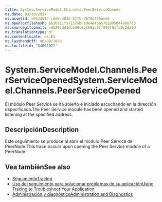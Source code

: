 ```yaml
---
title: System.ServiceModel.Channels.PeerServiceOpened
ms.date: 03/30/2017
ms.assetid: b06345f4-cde9-484d-b7fb-d67dc356aed6
ms.openlocfilehash: 663b111f171576bdade464ba5702095844a067c3
ms.sourcegitcommit: cdb295dd1db589ce5169ac9ff096f01fd0c2da9d
ms.translationtype: MT
ms.contentlocale: es-ES
ms.lasthandoff: 06/09/2020
ms.locfileid: "84601922"
---
```

# <a name="systemservicemodelchannelspeerserviceopened"></a><span data-ttu-id="6f9d7-102">System.ServiceModel.Channels.PeerServiceOpened</span><span class="sxs-lookup"><span data-stu-id="6f9d7-102">System.ServiceModel.Channels.PeerServiceOpened</span></span>
<span data-ttu-id="6f9d7-103">El módulo Peer Service se ha abierto e iniciado escuchando en la dirección especificada.</span><span class="sxs-lookup"><span data-stu-id="6f9d7-103">The Peer Service module has been opened and started listening at the specified address.</span></span>  
  
## <a name="description"></a><span data-ttu-id="6f9d7-104">Descripción</span><span class="sxs-lookup"><span data-stu-id="6f9d7-104">Description</span></span>  
 <span data-ttu-id="6f9d7-105">Este seguimiento se produce al abrir el módulo Peer Service de PeerNode.</span><span class="sxs-lookup"><span data-stu-id="6f9d7-105">This trace occurs upon opening the Peer Service module of a PeerNode.</span></span>  
  
## <a name="see-also"></a><span data-ttu-id="6f9d7-106">Vea también</span><span class="sxs-lookup"><span data-stu-id="6f9d7-106">See also</span></span>

- [<span data-ttu-id="6f9d7-107">Seguimiento</span><span class="sxs-lookup"><span data-stu-id="6f9d7-107">Tracing</span></span>](index.md)
- [<span data-ttu-id="6f9d7-108">Uso del seguimiento para solucionar problemas de su aplicación</span><span class="sxs-lookup"><span data-stu-id="6f9d7-108">Using Tracing to Troubleshoot Your Application</span></span>](using-tracing-to-troubleshoot-your-application.md)
- [<span data-ttu-id="6f9d7-109">Administración y diagnóstico</span><span class="sxs-lookup"><span data-stu-id="6f9d7-109">Administration and Diagnostics</span></span>](../index.md)
